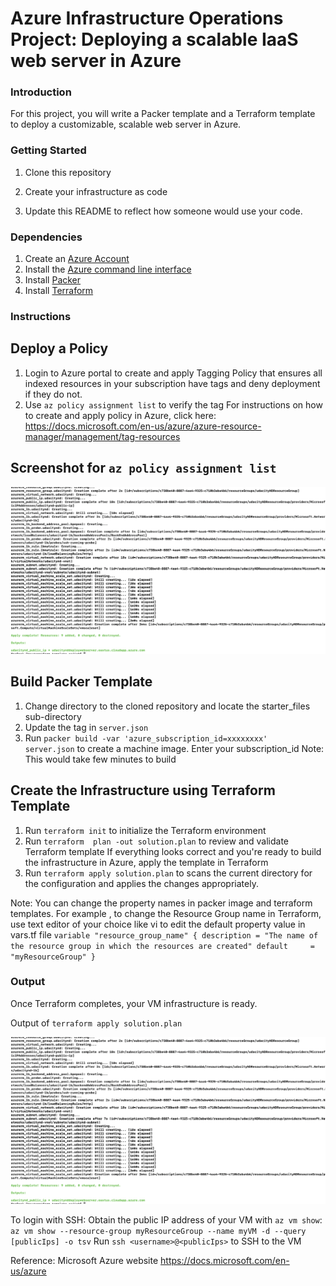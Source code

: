 # Azure Infrastructure Operations Project: Deploying a scalable IaaS web server in Azure

### Introduction
For this project, you will write a Packer template and a Terraform template to deploy a customizable, scalable web server in Azure.

### Getting Started
1. Clone this repository

2. Create your infrastructure as code

3. Update this README to reflect how someone would use your code.

### Dependencies
1. Create an [Azure Account](https://portal.azure.com) 
2. Install the [Azure command line interface](https://docs.microsoft.com/en-us/cli/azure/install-azure-cli?view=azure-cli-latest)
3. Install [Packer](https://www.packer.io/downloads)
4. Install [Terraform](https://www.terraform.io/downloads.html)

### Instructions
## Deploy a Policy
1. Login to Azure portal to  create and apply Tagging Policy that ensures all indexed resources in your subscription have tags and deny deployment if they do not.
2. Use `az policy assignment list` to verify the tag
For instructions on how to create and apply policy in Azure, click here: https://docs.microsoft.com/en-us/azure/azure-resource-manager/management/tag-resources

## Screenshot for `az policy assignment list`
![alt text](https://github.com/cyril-ui-developer/Deploying-Web-Server-Azure/blob/master/C1%20-%20Azure%20Infrastructure%20Operations/project/starter_files/output%20of%20terraform%20apply.png?raw=true)

## Build Packer Template
1. Change directory to the cloned repository and locate the starter_files sub-directory
2. Update the tag in `server.json`
3. Run `packer build -var 'azure_subscription_id=xxxxxxxx'  server.json` to create a machine image. Enter your subscription_id 
Note: This would take few minutes to build

## Create the Infrastructure using Terraform Template
1. Run `terraform init` to initialize  the Terraform environment
2. Run `terraform  plan -out solution.plan` to review  and validate Terraform template
   If everything looks correct and you're ready to build the infrastructure in Azure, apply the template in Terraform
3. Run `terraform apply solution.plan` to scans the current directory for the configuration and applies the changes appropriately.


Note: You can change the property names in packer image and terraform templates. For example , to change the Resource Group name in Terraform, 
use text editor of your choice like vi to edit the default property value in vars.tf file
`
variable "resource_group_name" {
  description = "The name of the resource group in which the resources are created"
  default     = "myResourceGroup"
}
`
### Output
Once Terraform completes, your VM infrastructure is ready. 

Output of `terraform apply solution.plan`

![alt text](https://github.com/cyril-ui-developer/Deploying-Web-Server-Azure/blob/master/C1%20-%20Azure%20Infrastructure%20Operations/project/starter_files/output%20of%20terraform%20apply.png?raw=true)

To login with SSH: 
Obtain the public IP address of your VM with `az vm show`:
`az vm show --resource-group myResourceGroup --name myVM -d --query [publicIps] -o tsv`
Run `ssh <username>@<publicIps>`  to SSH  to  the VM


Reference:
Microsoft Azure website
https://docs.microsoft.com/en-us/azure
